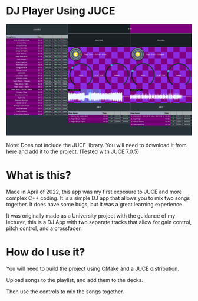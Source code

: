 # DJ Player Using JUCE

<img src="img/img.png">

Note: Does not include the JUCE library. You will need to download it from [here](https://shop.juce.com/get-juce/download) and add it to the project. (Tested with JUCE 7.0.5)

# What is this?

Made in April of 2022, this app was my first exposure to JUCE and more complex C++ coding. It is a simple DJ app that allows you to mix two songs together. It does have some bugs, but it was a great learning experience.

It was originally made as a University project with the guidance of my lecturer, this is a DJ App with two separate tracks that allow for gain control, pitch control, and a crossfader.

# How do I use it?

You will need to build the project using CMake and a JUCE distribution.

Upload songs to the playlist, and add them to the decks.

Then use the controls to mix the songs together.
